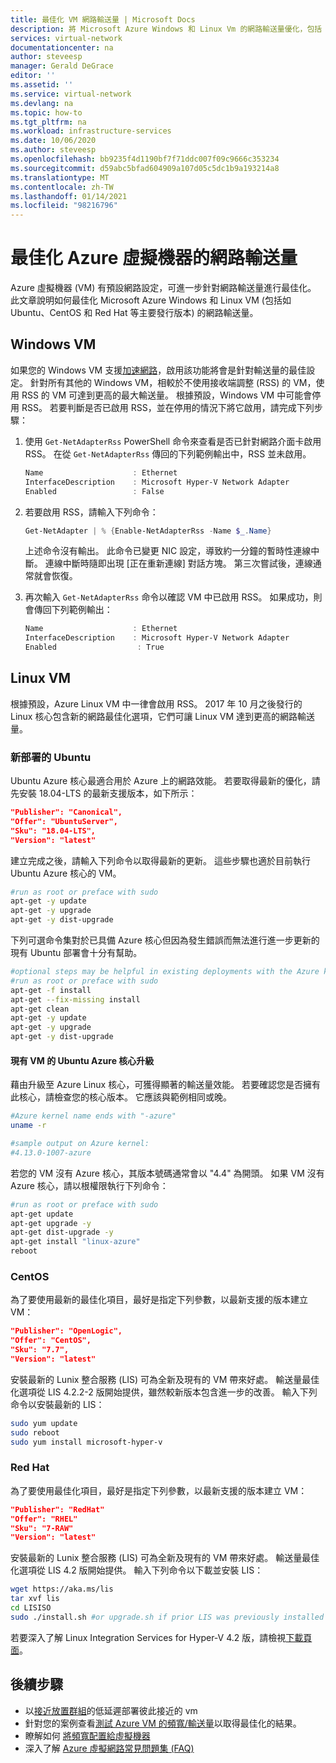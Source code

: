 ```yaml
---
title: 最佳化 VM 網路輸送量 | Microsoft Docs
description: 將 Microsoft Azure Windows 和 Linux Vm 的網路輸送量優化，包括 Ubuntu、CentOS 和 Red Hat 等主要發行版本。
services: virtual-network
documentationcenter: na
author: steveesp
manager: Gerald DeGrace
editor: ''
ms.assetid: ''
ms.service: virtual-network
ms.devlang: na
ms.topic: how-to
ms.tgt_pltfrm: na
ms.workload: infrastructure-services
ms.date: 10/06/2020
ms.author: steveesp
ms.openlocfilehash: bb9235f4d1190bf7f71ddc007f09c9666c353234
ms.sourcegitcommit: d59abc5bfad604909a107d05c5dc1b9a193214a8
ms.translationtype: MT
ms.contentlocale: zh-TW
ms.lasthandoff: 01/14/2021
ms.locfileid: "98216796"
---
```

# <a name="optimize-network-throughput-for-azure-virtual-machines"></a>最佳化 Azure 虛擬機器的網路輸送量

Azure 虛擬機器 (VM) 有預設網路設定，可進一步針對網路輸送量進行最佳化。 此文章說明如何最佳化 Microsoft Azure Windows 和 Linux VM (包括如 Ubuntu、CentOS 和 Red Hat 等主要發行版本) 的網路輸送量。

## <a name="windows-vm"></a>Windows VM

如果您的 Windows VM 支援[加速網路](create-vm-accelerated-networking-powershell.md)，啟用該功能將會是針對輸送量的最佳設定。 針對所有其他的 Windows VM，相較於不使用接收端調整 (RSS) 的 VM，使用 RSS 的 VM 可達到更高的最大輸送量。 根據預設，Windows VM 中可能會停用 RSS。 若要判斷是否已啟用 RSS，並在停用的情況下將它啟用，請完成下列步驟：

1. 使用 `Get-NetAdapterRss` PowerShell 命令來查看是否已針對網路介面卡啟用 RSS。 在從 `Get-NetAdapterRss` 傳回的下列範例輸出中，RSS 並未啟用。

    ```powershell
    Name                    : Ethernet
    InterfaceDescription    : Microsoft Hyper-V Network Adapter
    Enabled                 : False
    ```
2. 若要啟用 RSS，請輸入下列命令：

    ```powershell
    Get-NetAdapter | % {Enable-NetAdapterRss -Name $_.Name}
    ```
    上述命令沒有輸出。 此命令已變更 NIC 設定，導致約一分鐘的暫時性連線中斷。 連線中斷時隨即出現 [正在重新連線] 對話方塊。 第三次嘗試後，連線通常就會恢復。
3. 再次輸入 `Get-NetAdapterRss` 命令以確認 VM 中已啟用 RSS。 如果成功，則會傳回下列範例輸出：

    ```powershell
    Name                    : Ethernet
    InterfaceDescription    : Microsoft Hyper-V Network Adapter
    Enabled                  : True
    ```

## <a name="linux-vm"></a>Linux VM

根據預設，Azure Linux VM 中一律會啟用 RSS。 2017 年 10 月之後發行的 Linux 核心包含新的網路最佳化選項，它們可讓 Linux VM 達到更高的網路輸送量。

### <a name="ubuntu-for-new-deployments"></a>新部署的 Ubuntu

Ubuntu Azure 核心最適合用於 Azure 上的網路效能。 若要取得最新的優化，請先安裝 18.04-LTS 的最新支援版本，如下所示：

```json
"Publisher": "Canonical",
"Offer": "UbuntuServer",
"Sku": "18.04-LTS",
"Version": "latest"
```

建立完成之後，請輸入下列命令以取得最新的更新。 這些步驟也適於目前執行 Ubuntu Azure 核心的 VM。

```bash
#run as root or preface with sudo
apt-get -y update
apt-get -y upgrade
apt-get -y dist-upgrade
```

下列可選命令集對於已具備 Azure 核心但因為發生錯誤而無法進行進一步更新的現有 Ubuntu 部署會十分有幫助。

```bash
#optional steps may be helpful in existing deployments with the Azure kernel
#run as root or preface with sudo
apt-get -f install
apt-get --fix-missing install
apt-get clean
apt-get -y update
apt-get -y upgrade
apt-get -y dist-upgrade
```

#### <a name="ubuntu-azure-kernel-upgrade-for-existing-vms"></a>現有 VM 的 Ubuntu Azure 核心升級

藉由升級至 Azure Linux 核心，可獲得顯著的輸送量效能。 若要確認您是否擁有此核心，請檢查您的核心版本。 它應該與範例相同或晚。

```bash
#Azure kernel name ends with "-azure"
uname -r

#sample output on Azure kernel:
#4.13.0-1007-azure
```

若您的 VM 沒有 Azure 核心，其版本號碼通常會以 "4.4" 為開頭。 如果 VM 沒有 Azure 核心，請以根權限執行下列命令：

```bash
#run as root or preface with sudo
apt-get update
apt-get upgrade -y
apt-get dist-upgrade -y
apt-get install "linux-azure"
reboot
```

### <a name="centos"></a>CentOS

為了要使用最新的最佳化項目，最好是指定下列參數，以最新支援的版本建立 VM：

```json
"Publisher": "OpenLogic",
"Offer": "CentOS",
"Sku": "7.7",
"Version": "latest"
```

安裝最新的 Lunix 整合服務 (LIS) 可為全新及現有的 VM 帶來好處。 輸送量最佳化選項從 LIS 4.2.2-2 版開始提供，雖然較新版本包含進一步的改善。 輸入下列命令以安裝最新的 LIS：

```bash
sudo yum update
sudo reboot
sudo yum install microsoft-hyper-v
```

### <a name="red-hat"></a>Red Hat

為了要使用最佳化項目，最好是指定下列參數，以最新支援的版本建立 VM：

```json
"Publisher": "RedHat"
"Offer": "RHEL"
"Sku": "7-RAW"
"Version": "latest"
```

安裝最新的 Lunix 整合服務 (LIS) 可為全新及現有的 VM 帶來好處。 輸送量最佳化選項從 LIS 4.2 版開始提供。 輸入下列命令以下載並安裝 LIS：

```bash
wget https://aka.ms/lis
tar xvf lis
cd LISISO
sudo ./install.sh #or upgrade.sh if prior LIS was previously installed
```

若要深入了解 Linux Integration Services for Hyper-V 4.2 版，請檢視[下載頁面](https://www.microsoft.com/download/details.aspx?id=55106)。

## <a name="next-steps"></a>後續步驟
* 以[接近放置群組](../virtual-machines/co-location.md)的低延遲部署彼此接近的 vm
* 針對您的案例查看[測試 Azure VM 的頻寬/輸送量](virtual-network-bandwidth-testing.md)以取得最佳化的結果。
* 瞭解如何 [將頻寬配置給虛擬機器](virtual-machine-network-throughput.md)
* 深入了解 [Azure 虛擬網路常見問題集 (FAQ)](virtual-networks-faq.md)